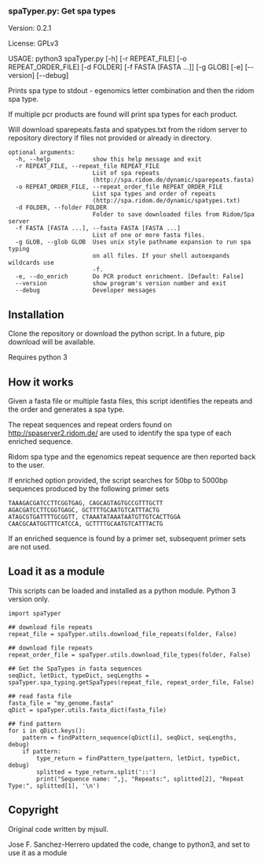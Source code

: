 ### spaTyper.py: Get spa types


Version: 0.2.1

License: GPLv3

USAGE: python3 spaTyper.py [-h] [-r REPEAT_FILE] [-o REPEAT_ORDER_FILE] [-d FOLDER]
                   [-f FASTA [FASTA ...]] [-g GLOB] [-e] [--version] [--debug]

Prints spa type to stdout - egenomics letter combination and then the ridom spa type.

If multiple pcr products are found will print spa types for each product.

Will download sparepeats.fasta and spatypes.txt from the ridom server to repository directory if files not provided or already in directory.
```
optional arguments:
  -h, --help            show this help message and exit
  -r REPEAT_FILE, --repeat_file REPEAT_FILE
                        List of spa repeats
                        (http://spa.ridom.de/dynamic/sparepeats.fasta)
  -o REPEAT_ORDER_FILE, --repeat_order_file REPEAT_ORDER_FILE
                        List spa types and order of repeats
                        (http://spa.ridom.de/dynamic/spatypes.txt)
  -d FOLDER, --folder FOLDER
                        Folder to save downloaded files from Ridom/Spa server
  -f FASTA [FASTA ...], --fasta FASTA [FASTA ...]
                        List of one or more fasta files.
  -g GLOB, --glob GLOB  Uses unix style pathname expansion to run spa typing
                        on all files. If your shell autoexpands wildcards use
                        -f.
  -e, --do_enrich       Do PCR product enrichment. [Default: False]
  --version             show program's version number and exit
  --debug               Developer messages

```

## Installation
Clone the repository or download the python script. In a future, pip download will be available. 

Requires python 3

## How it works

Given a fasta file or multiple fasta files, this script identifies the repeats and the order and generates a 
spa type.

The repeat sequences and repeat orders found on http://spaserver2.ridom.de/ are used to identify the spa type of each enriched sequence.

Ridom spa type and the egenomics repeat sequence are then reported back to the user.

If enriched option provided, the script searches for 50bp to 5000bp sequences produced by the following primer sets
```
TAAAGACGATCCTTCGGTGAG, CAGCAGTAGTGCCGTTTGCTT
AGACGATCCTTCGGTGAGC, GCTTTTGCAATGTCATTTACTG
ATAGCGTGATTTTGCGGTT, CTAAATATAAATAATGTTGTCACTTGGA
CAACGCAATGGTTTCATCCA, GCTTTTGCAATGTCATTTACTG
```

If an enriched sequence is found by a primer set, subsequent primer sets are not used.

## Load it as a module

This scripts can be loaded and installed as a python module. Python 3 version only.

```
import spaTyper

## download file repeats   
repeat_file = spaTyper.utils.download_file_repeats(folder, False)

## download file repeats   
repeat_order_file = spaTyper.utils.download_file_types(folder, False)

## Get the SpaTypes in fasta sequences
seqDict, letDict, typeDict, seqLengths = spaTyper.spa_typing.getSpaTypes(repeat_file, repeat_order_file, False)

## read fasta file
fasta_file = "my_genome.fasta"
qDict = spaTyper.utils.fasta_dict(fasta_file)
    
## find pattern
for i in qDict.keys():
	pattern = findPattern_sequence(qDict[i], seqDict, seqLengths, debug)
	if pattern:
	    type_return = findPattern_type(pattern, letDict, typeDict, debug)
        splitted = type_return.split('::')
        print("Sequence name: ",j, "Repeats:", splitted[2], "Repeat Type:", splitted[1], '\n')    

```

## Copyright
Original code written by mjsull.

Jose F. Sanchez-Herrero updated the code, change to python3, and set to use it as a module
